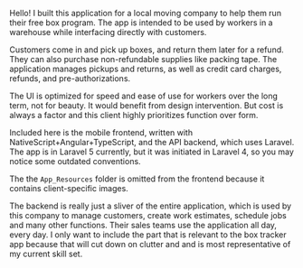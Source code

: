 Hello! I built this application for a local moving company to help them run their free box program. The app is intended to be used by workers in a warehouse while interfacing directly with customers. 

Customers come in and pick up boxes, and return them later for a refund. They can also purchase non-refundable supplies like packing tape. The application manages pickups and returns, as well as credit card charges, refunds, and pre-authorizations. 

The UI is optimized for speed and ease of use for workers over the long term, not for beauty. It would benefit from design intervention. But cost is always a factor and this client highly prioritizes function over form.

Included here is the mobile frontend, written with NativeScript+Angular+TypeScript, and the API backend, which uses Laravel. The app is in Laravel 5 currently, but it was initiated in Laravel 4, so you may notice some outdated conventions.

The the `App_Resources` folder is omitted from the frontend because it contains client-specific images.

The backend is really just a sliver of the entire application, which is used by this company to manage customers, create work estimates, schedule jobs and many other functions. Their sales teams use the application all day, every day. I only want to include the part that is relevant to the box tracker app because that will cut down on clutter and and is most representative of my current skill set.